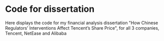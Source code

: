 # Code for dissertation
Here displays the code for my financial analysis dissertation "How Chinese Regulators’ Interventions Affect Tencent’s Share Price", for all 3 companies, Tencent, NetEase and Alibaba
